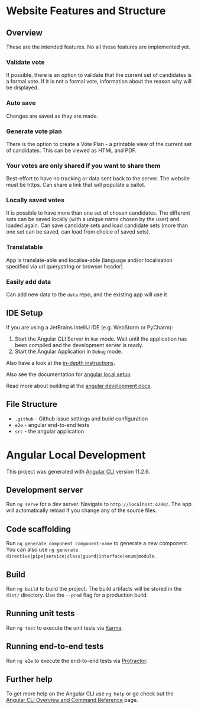 # Website Features and Structure

## Overview

These are the intended features. No all these features are implemented yet.

### Validate vote

If possible, there is an option to validate that the current set of candidates is a formal vote. If it is not a formal
vote, information about the reason why will be displayed.

### Auto save

Changes are saved as they are made.

### Generate vote plan

There is the option to create a Vote Plan - a printable view of the current set of candidates. This can be viewed as
HTML and PDF.

### Your votes are only shared if you want to share them

Best-effort to have no tracking or data sent back to the server.
The website must be https.
Can share a link that will populate a ballot.

### Locally saved votes

It is possible to have more than one set of chosen candidates. The different sets can be saved locally (with a unique
name chosen by the user) and loaded again. Can save candidate sets and load candidate sets (more than one set can be
saved, can load from choice of saved sets).

### Translatable

App is translate-able and localise-able (language and/or localisation specified via url querystring or browser header)

### Easily add data

Can add new data to the `data` repo, and the existing app will use it


## IDE Setup

If you are using a JetBrains IntelliJ IDE (e.g. WebStorm or PyCharm):

1. Start the Angular CLI Server in `Run` mode. Wait until the application has been compiled and the development server
   is ready.
2. Start the Angular Application in `Debug` mode.

Also have a look at the [in-depth instructions](https://www.jetbrains.com/help/idea/angular.html).

Also see the documentation for [angular local setup](https://angular.io/guide/setup-local)

Read more about building at the [angular development docs](https://angular.io/guide/build).

## File Structure

- `.github` - Github issue settings and build configuration
- `e2e` - angular end-to-end tests
- `src` - the angular application


# Angular Local Development

This project was generated with [Angular CLI](https://github.com/angular/angular-cli) version 11.2.6.

## Development server

Run `ng serve` for a dev server. Navigate to `http://localhost:4200/`. The app will automatically reload if you change any of the source files.

## Code scaffolding

Run `ng generate component component-name` to generate a new component. You can also use `ng generate directive|pipe|service|class|guard|interface|enum|module`.

## Build

Run `ng build` to build the project. The build artifacts will be stored in the `dist/` directory. Use the `--prod` flag for a production build.

## Running unit tests

Run `ng test` to execute the unit tests via [Karma](https://karma-runner.github.io).

## Running end-to-end tests

Run `ng e2e` to execute the end-to-end tests via [Protractor](http://www.protractortest.org/).

## Further help

To get more help on the Angular CLI use `ng help` or go check out the [Angular CLI Overview and Command Reference](https://angular.io/cli) page.
